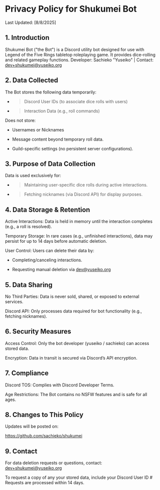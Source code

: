 # Privacy Policy for Shukumei Bot
Last Updated: [8/8/2025]

## 1. Introduction
Shukumei Bot ("the Bot") is a Discord utility bot designed for use with Legend of the Five Rings tabletop roleplaying game. It provides dice-rolling and related gameplay functions.
Developer: Sachieko "Yuseiko" | Contact: dev+shukumei@yuseiko.org

## 2. Data Collected
The Bot stores the following data temporarily:

* >Discord User IDs (to associate dice rolls with users)

* >Interaction Data (e.g., roll commands)

Does not store: 
* Usernames or Nicknames

* Message content beyond temporary roll data.

* Guild-specific settings (no persistent server configurations).

## 3. Purpose of Data Collection
Data is used exclusively for:

* > Maintaining user-specific dice rolls during active interactions.

* > Fetching nicknames (via Discord API) for display purposes.

## 4. Data Storage & Retention
Active Interactions: Data is held in memory until the interaction completes (e.g., a roll is resolved).

Temporary Storage: In rare cases (e.g., unfinished interactions), data may persist for up to 14 days before automatic deletion.

User Control: Users can delete their data by:

* Completing/canceling interactions.

* Requesting manual deletion via dev@yuseiko.org

## 5. Data Sharing
No Third Parties: Data is never sold, shared, or exposed to external services.

Discord API: Only processes data required for bot functionality (e.g., fetching nicknames).

## 6. Security Measures
Access Control: Only the bot developer (yuseiko / sachieko) can access stored data.

Encryption: Data in transit is secured via Discord’s API encryption.

## 7. Compliance
Discord TOS: Complies with Discord Developer Terms.

Age Restrictions: The Bot contains no NSFW features and is safe for all ages.

## 8. Changes to This Policy
Updates will be posted on:

https://github.com/sachieko/shukumei

## 9. Contact
For data deletion requests or questions, contact: dev+shukumei@yuseiko.org

To request a copy of any your stored data, include
your Discord User ID #
Requests are processed within 14 days.